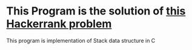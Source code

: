 # This Program is the solution of [this Hackerrank problem](https://www.hackerrank.com/challenges/balanced-brackets)

This program is implementation of Stack data structure in C
